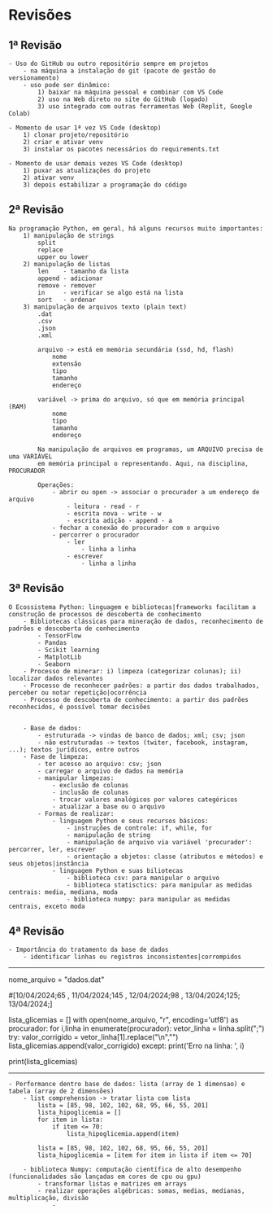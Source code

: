 # Revisões
## 1ª Revisão
    - Uso do GitHub ou outro repositório sempre em projetos
        - na máquina a instalação do git (pacote de gestão do versionamento)
        - uso pode ser dinâmico:
            1) baixar na máquina pessoal e combinar com VS Code
            2) uso na Web direto no site do GitHub (logado)
            3) uso integrado com outras ferramentas Web (Replit, Google Colab)
    
    - Momento de usar 1ª vez VS Code (desktop)
        1) clonar projeto/repositório
        2) criar e ativar venv
        3) instalar os pacotes necessários do requirements.txt
    
    - Momento de usar demais vezes VS Code (desktop)
        1) puxar as atualizações do projeto
        2) ativar venv
        3) depois estabilizar a programação do código
        
## 2ª Revisão
    Na programação Python, em geral, há alguns recursos muito importantes:
        1) manipulação de strings
            split
            replace
            upper ou lower
        2) manipulação de listas
            len    - tamanho da lista
            append - adicionar
            remove - remover
            in     - verificar se algo está na lista
            sort   - ordenar
        3) manipulação de arquivos texto (plain text)
            .dat
            .csv
            .json
            .xml

            arquivo -> está em memória secundária (ssd, hd, flash)
                nome
                extensão
                tipo
                tamanho
                endereço

            variável -> prima do arquivo, só que em memória principal (RAM)
                nome
                tipo
                tamanho
                endereço

            Na manipulação de arquivos em programas, um ARQUIVO precisa de uma VARIÁVEL
            em memória principal o representando. Aqui, na disciplina, PROCURADOR

            Operações:
                - abrir ou open -> associar o procurador a um endereço de arquivo
                    - leitura - read - r
                    - escrita nova - write - w
                    - escrita adição - append - a
                - fechar a conexão do procurador com o arquivo
                - percorrer o procurador
                    - ler
                        - linha a linha
                    - escrever
                        - linha a linha
## 3ª Revisão
    O Ecossistema Python: linguagem e bibliotecas|frameworks facilitam a construção de processos de descoberta de conhecimento
        - Bibliotecas clássicas para mineração de dados, reconhecimento de padrões e descoberta de conhecimento
            - TensorFlow
            - Pandas
            - Scikit learning
            - MatplotLib
            - Seaborn
        - Processo de minerar: i) limpeza (categorizar colunas); ii) localizar dados relevantes
        - Processo de reconhecer padrões: a partir dos dados trabalhados, perceber ou notar repetição|ocorrência
        - Processo de descoberta de conhecimento: a partir dos padrões reconhecidos, é possível tomar decisões


        - Base de dados:
            - estruturada -> vindas de banco de dados; xml; csv; json
            - não estruturadas -> textos (twiter, facebook, instagram, ...); textos jurídicos, entre outros
        - Fase de limpeza:
            - ter acesso ao arquivo: csv; json
            - carregar o arquivo de dados na memória
            - manipular limpezas:
                - exclusão de colunas
                - inclusão de colunas
                - trocar valores analógicos por valores categóricos
                - atualizar a base ou o arquivo
            - Formas de realizar:
                - linguagem Python e seus recursos básicos:
                    - instruções de controle: if, while, for
                    - manipulação de string
                    - manipulação de arquivo via variável 'procurador': percorrer, ler, escrever
                    - orientação a objetos: classe (atributos e métodos) e seus objetos|instância
                - linguagem Python e suas biliotecas
                    - biblioteca csv: para manipular o arquivo
                    - biblioteca statisctics: para manipular as medidas centrais: media, mediana, moda
                    - biblioteca numpy: para manipular as medidas centrais, exceto moda

## 4ª Revisão
    - Importância do tratamento da base de dados
        - identificar linhas ou registros inconsistentes|corrompidos

******************************
nome_arquivo = "dados.dat"

#[10/04/2024;65 , 11/04/2024;145 , 12/04/2024;98 , 13/04/2024;125; 13/04/2024;]

lista_glicemias = []
with open(nome_arquivo, "r", encoding='utf8') as procurador:
    for i,linha in enumerate(procurador):
        vetor_linha = linha.split(";")
        try:
            valor_corrigido = vetor_linha[1].replace("\n","")
            lista_glicemias.append(valor_corrigido)
        except:
            print('Erro na linha: ', i)
            
print(lista_glicemias)
******************************

    - Performance dentro base de dados: lista (array de 1 dimensao) e tabela (array de 2 dimensões)
        - list comprehension -> tratar lista com lista
            lista = [85, 98, 102, 102, 68, 95, 66, 55, 201]
            lista_hipoglicemia = []
            for item in lista:
                if item <= 70:
                    lista_hipoglicemia.append(item)

            lista = [85, 98, 102, 102, 68, 95, 66, 55, 201]
            lista_hipoglicemia = [item for item in lista if item <= 70]
        
        - biblioteca Numpy: computação científica de alto desempenho (funcionalidades são lançadas em cores de cpu ou gpu)
            - transformar listas e matrizes em arrays
            - realizar operações algébricas: somas, medias, medianas, multiplicação, divisão
                -


